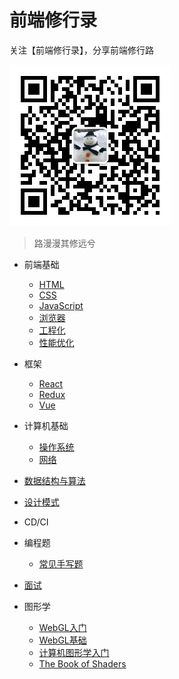 # 前端修行录

关注【前端修行录】，分享前端修行路

![前端修行录公众号](./images/qrcode.jpg)

> 路漫漫其修远兮

- 前端基础
  - [HTML](html.md)
  - [CSS](css.md)
  - [JavaScript](javascript.md)
  - [浏览器](browser.md)
  - [工程化](engineering.md)
  - [性能优化](performance.md)
- 框架
  - [React](react.md)
  - [Redux](redux.md)
  - [Vue](vue.md)
- 计算机基础
  - [操作系统]()
  - [网络](net.md)
- [数据结构与算法](https://github.com/trekhleb/javascript-algorithms)
- [设计模式](design_pattern.md)
- CD/CI
- 编程题
  - [常见手写题](api.md)
- [面试](interview.md)

- 图形学
  - [WebGL入门](https://www.bilibili.com/video/BV14T4y1G7P8)
  - [WebGL基础](https://webglfundamentals.org/webgl/lessons/zh_cn/webgl-fundamentals.html)
  - [计算机图形学入门](https://www.bilibili.com/video/BV1X7411F744)
  - [The Book of Shaders](https://thebookofshaders.com/?lan=ch)
